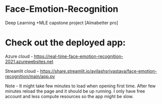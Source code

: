 # Face-Emotion-Recognition
Deep Learning +MLE capstone project [Almabetter pro]


# Check out the deployed app:

Azure cloud - https://real-time-face-emotion-recognition-2021.azurewebsites.net

Streamlit cloud - https://share.streamlit.io/avilashsrivastava/face-emotion-recognition/main/app.py

Note - It might take few minutes to load when opening first time. After few minutes reload the page and it should be up running.
I only have free account and less compute resources so the app might be slow.
